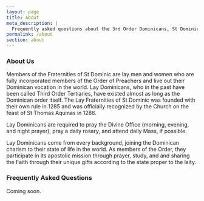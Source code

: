 ```yaml
---
layout: page
title: About
meta_description: |
  Frequently asked questions about the 3rd Order Dominicans, St Dominic Chapter (also known as San Diego Lay Dominicans)
permalink: /about
section: about
---
```

### About Us

Members of the Fraternities of St Dominic are lay men and women who are fully incorporated members of the Order of Preachers and live out their Dominican vocation in the world. Lay Dominicans, who in the past have been called Third Order Tertiaries, have existed almost as long as the Dominican order itself. The Lay Fraternities of St Dominic was founded with their own rule in 1285 and was officially recognized by the Church on the feast of St Thomas Aquinas in 1286.

Lay Dominicans are required to pray the Divine Office (morning, evening, and night prayer), pray a daily rosary, and attend daily Mass, if possible.

Lay Dominicans come from every background, joining the Dominican charism to their state of life in the world. As members of the Order, they participate in its apostolic mission through prayer, study, and and sharing the Faith through their unique gifts according to the state proper to the laity.

### Frequently Asked Questions

Coming soon.
